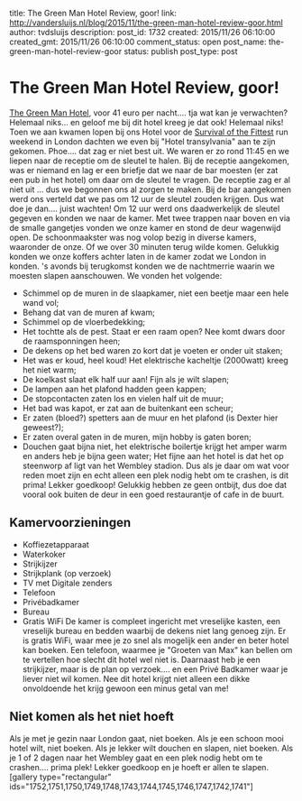 title: The Green Man Hotel Review, goor!
link: http://vandersluijs.nl/blog/2015/11/the-green-man-hotel-review-goor.html
author: tvdsluijs
description: 
post_id: 1732
created: 2015/11/26 06:10:00
created_gmt: 2015/11/26 06:10:00
comment_status: open
post_name: the-green-man-hotel-review-goor
status: publish
post_type: post

# The Green Man Hotel Review, goor!

[The Green Man Hotel](https://ad.zanox.com/ppc/?35941096C66482065&ulp=\[\[https%3A%2F%2Fwww.expedia.nl%2FWembley-Hotels-The-Green-Man.h2245344.Hotelinfo\]\]), voor 41 euro per nacht.... tja wat kan je verwachten? Helemaal niks... en geloof me bij dit hotel kreeg je dat ook! Helemaal niks!  Toen we aan kwamen lopen bij ons Hotel voor de [Survival of the Fittest](http://40enfit.nl/survival-of-the-fittest-london/) run weekend in London dachten we even bij "Hotel transylvania" aan te zijn gekomen. Phoe.... dat zag er niet best uit. We waren er zo rond 11:45 en we liepen naar de receptie om de sleutel te halen. Bij de receptie aangekomen, was er niemand en lag er een briefje dat we naar de bar moesten (er zat een pub in het hotel) om daar om de sleutel te vragen. De receptie zag er al niet uit ... dus we begonnen ons al zorgen te maken. Bij de bar aangekomen werd ons verteld dat we pas om 12 uur de sleutel zouden krijgen. Dus wat doe je dan.... juist wachten! Om 12 uur werd ons daadwerkelijk de sleutel gegeven en konden we naar de kamer. Met twee trappen naar boven en via de smalle gangetjes vonden we onze kamer en stond de deur wagenwijd open. De schoonmaakster was nog volop bezig in diverse kamers, waaronder de onze. Of we over 30 minuten terug wilde komen. Gelukkig konden we onze koffers achter laten in de kamer zodat we London in konden. 's avonds bij terugkomst konden we de nachtmerrie waarin we moesten slapen aanschouwen. We vonden het volgende: 

  * Schimmel op de muren in de slaapkamer, niet een beetje maar een hele wand vol;
  * Behang dat van de muren af kwam;
  * Schimmel op de vloerbedekking;
  * Het tochtte als de pest. Staat er een raam open? Nee komt dwars door de raamsponningen heen;
  * De dekens op het bed waren zo kort dat je voeten er onder uit staken;
  * Het was er koud, heel koud! Het elektrische kacheltje (2000watt) kreeg het niet warm;
  * De koelkast slaat elk half uur aan! Fijn als je wilt slapen;
  * De lampen aan het plafond hadden geen kappen;
  * De stopcontacten zaten los en vielen half uit de muur;
  * Het bad was kapot, er zat aan de buitenkant een scheur;
  * Er zaten (bloed?) spetters aan de muur en het plafond (is Dexter hier geweest?);
  * Er zaten overal gaten in de muren, mijn hobby is gaten boren;
  * Douchen gaat bijna niet, het elektrische boilertje krijgt het amper warm en anders heb je bijna geen water;
Het fijne aan het hotel is dat het op steenworp af ligt van het Wembley stadion. Dus als je daar om wat voor reden moet zijn en echt alleen een plek nodig hebt om te crashen, is dit prima! Lekker goedkoop! Gelukkig hebben ze geen ontbijt, dus doe dat vooral ook buiten de deur in een goed restaurantje of cafe in de buurt. 

## Kamervoorzieningen

  * Koffiezetapparaat
  * Waterkoker
  * Strijkijzer
  * Strijkplank (op verzoek)
  * TV met Digitale zenders
  * Telefoon
  * Privébadkamer
  * Bureau
  * Gratis WiFi
De kamer is compleet ingericht met vreselijke kasten, een vreselijk bureau en bedden waarbij de dekens niet lang genoeg zijn. Er is gratis WiFi, waar mee je zo snel als mogelijk een ander en beter hotel kan boeken. Een telefoon, waarmee je "Groeten van Max" kan bellen om te vertellen hoe slecht dit hotel wel niet is. Daarnaast heb je een strijkijzer, maar is de plan op verzoek.... en een Privé Badkamer waar je liever niet wil komen. Nee dit hotel krijgt niet alleen een dikke onvoldoende het krijg gewoon een minus getal van me! 

## Niet komen als het niet hoeft

Als je met je gezin naar London gaat, niet boeken. Als je een schoon mooi hotel wilt, niet boeken. Als je lekker wilt douchen en slapen, niet boeken. Als je 1 of 2 dagen naar het Wembley gaat en een plek nodig hebt om te crashen.... prima plek! Lekker goedkoop en je hoeft er allen te slapen. [gallery type="rectangular" ids="1752,1751,1750,1749,1748,1743,1744,1745,1746,1747,1742,1741"]